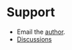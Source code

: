 # Support

* Email the [author](mailto:midnighter@posteo.net?Subject=cookiecutter-python-package).
* [Discussions](https://github.com/Midnighter/cookiecutter-python-package/discussions)

